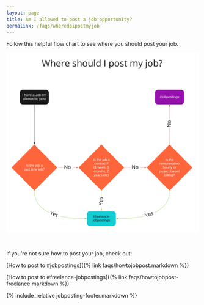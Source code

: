 ```yaml
---
layout: page
title: Am I allowed to post a job opportunity?
permalink: /faqs/wheredoipostmyjob
---
```


Follow this helpful flow chart to see where you should post your job.

![Where should I post my job?](/images/faq/where-should-i-post-my-job.jpg)

<br>

If you're not sure how to post your job, check out:

[How to post to #jobpostings]({% link faqs/howtojobpost.markdown %})

[How to post to #freelance-jobpostings]({% link faqs/howtojobpost-freelance.markdown %})

{% include_relative jobposting-footer.markdown %}